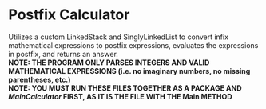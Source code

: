 # Postfix Calculator

Utilizes a custom LinkedStack and SinglyLinkedList to convert infix mathematical expressions to postfix expressions, evaluates the expressions in postfix, and returns an answer.<br>
<strong>NOTE: THE PROGRAM ONLY PARSES INTEGERS AND VALID MATHEMATICAL EXPRESSIONS (i.e. no imaginary numbers, no missing parentheses, etc.)</strong><br>
<strong>NOTE: YOU MUST RUN THESE FILES TOGETHER AS A PACKAGE AND <em>MainCalculator</em> FIRST, AS IT IS THE FILE WITH THE Main METHOD</strong>
